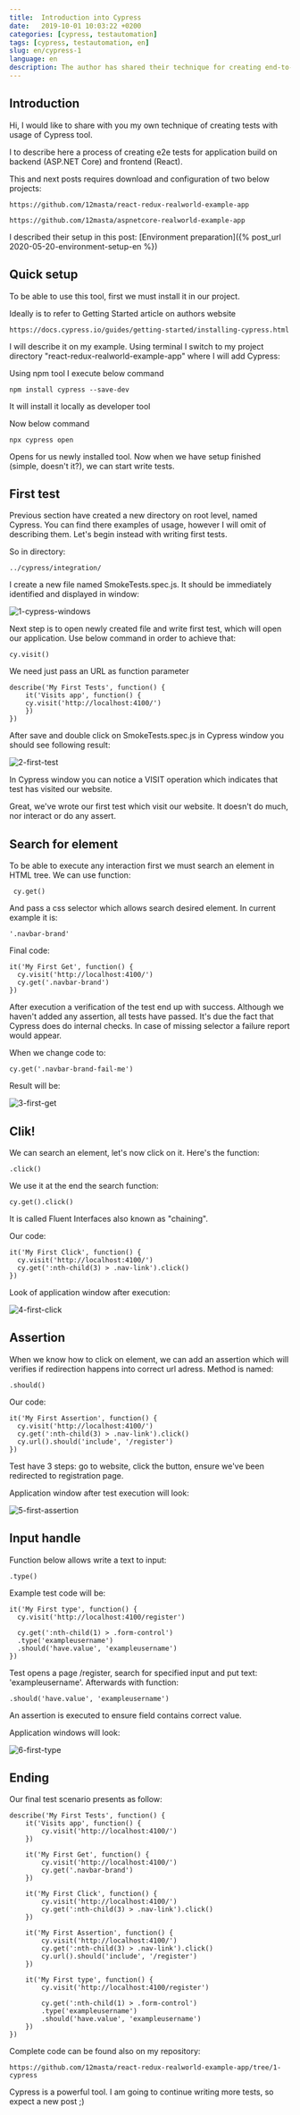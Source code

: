```yaml
---
title:  Introduction into Cypress
date:   2019-10-01 10:03:22 +0200
categories: [cypress, testautomation]
tags: [cypress, testautomation, en]
slug: en/cypress-1
language: en
description: The author has shared their technique for creating end-to-end tests using the Cypress tool for applications built on ASP.NET Core and React. They provide step-by-step instructions for setting up Cypress, creating basic tests to visit a website, search for elements, click on them, make assertions, and interact with input fields, highlighting the power of Cypress for testing web applications.
---
```


## Introduction

Hi, I would like to share with you my own technique of creating tests with usage of Cypress tool.

I to describe here a process of creating e2e tests for application build on backend (ASP.NET Core) and frontend (React).

This and next posts requires download and configuration of two below projects:

    https://github.com/12masta/react-redux-realworld-example-app

    https://github.com/12masta/aspnetcore-realworld-example-app

I described their setup in this post: [Environment preparation]({% post_url 2020-05-20-environment-setup-en %})

## Quick setup

To be able to use this tool, first we must install it in our project.

Ideally is to refer to Getting Started article on authors website

    https://docs.cypress.io/guides/getting-started/installing-cypress.html

I will describe it on my example. Using terminal I switch to my project directory "react-redux-realworld-example-app" where I will add Cypress:

Using npm tool I execute below command

    npm install cypress --save-dev

It will install it locally as developer tool

Now below command

    npx cypress open

Opens for us newly installed tool. Now when we have setup finished (simple, doesn't it?), we can start write tests.

## First test

Previous section have created a new directory on root level, named Cypress. You can find there examples of usage, however I will omit of describing them. Let's begin instead with writing first tests.

So in directory:

    ../cypress/integration/

I create a new file named SmokeTests.spec.js. It should be immediately identified and displayed in window:

![1-cypress-windows](https://firebasestorage.googleapis.com/v0/b/marcinstanek-a2c3b.appspot.com/o/2019-10-01-first-tests-with-cypress%2F1-cypress-windows.png?alt=media&token=d833a67e-6977-40ad-8cd5-83c897b51ccd)

Next step is to open newly created file and write first test, which will open our application. Use below command in order to achieve that:

    cy.visit()

We need just pass an URL as function parameter

    describe('My First Tests', function() {
        it('Visits app', function() {
        cy.visit('http://localhost:4100/')
        })
    })

After save and double click on SmokeTests.spec.js in Cypress window you should see following result:

![2-first-test](https://firebasestorage.googleapis.com/v0/b/marcinstanek-a2c3b.appspot.com/o/2019-10-01-first-tests-with-cypress%2F2-first-test.png?alt=media&token=6643978e-ba1f-4fcc-a319-3822d183adec)

In Cypress window you can notice a VISIT operation which indicates that test has visited our website.

Great, we've wrote our first test which visit our website. It doesn't do much, nor interact or do any assert.

## Search for element

To be able to execute any interaction first we must search an element in HTML tree. We can use function:

     cy.get()

And pass a css selector which allows search desired element. In current example it is:

    '.navbar-brand'

Final code:

    it('My First Get', function() {
      cy.visit('http://localhost:4100/')
      cy.get('.navbar-brand')
    })

After execution a verification of the test end up with success. Although we haven't added any assertion, all tests have passed. It's due the fact that Cypress does do internal checks. In case of missing selector a failure report would appear.

When we change code to:

    cy.get('.navbar-brand-fail-me')

Result will be:

![3-first-get](https://firebasestorage.googleapis.com/v0/b/marcinstanek-a2c3b.appspot.com/o/2019-10-01-first-tests-with-cypress%2F3-first-get-v2.png?alt=media&token=aee6da24-3e1e-4fbe-9936-ad5d7ae36338)

## Clik!

We can search an element, let's now click on it. Here's the function:

    .click()

We use it at the end the search function:

    cy.get().click()

It is called Fluent Interfaces also known as "chaining".

Our code:

    it('My First Click', function() {
      cy.visit('http://localhost:4100/')
      cy.get(':nth-child(3) > .nav-link').click()
    })

Look of application window after execution:

![4-first-click](https://firebasestorage.googleapis.com/v0/b/marcinstanek-a2c3b.appspot.com/o/2019-10-01-first-tests-with-cypress%2F4-first-click.png?alt=media&token=6848ffb6-57d6-457c-b115-294b1f81ee53)

## Assertion

When we know how to click on element, we can add an assertion which will verifies if redirection happens into correct url adress. Method is named:

    .should()

Our code:

    it('My First Assertion', function() {
      cy.visit('http://localhost:4100/')
      cy.get(':nth-child(3) > .nav-link').click()
      cy.url().should('include', '/register')
    })

Test have 3 steps: go to website, click the button, ensure we've been redirected to registration page.

Application window after test execution will look:

![5-first-assertion](https://firebasestorage.googleapis.com/v0/b/marcinstanek-a2c3b.appspot.com/o/2019-10-01-first-tests-with-cypress%2F5-first-assertion.png?alt=media&token=673b7b71-2bac-4dc6-be71-8f40f6619c91)

## Input handle

Function below allows write a text to input:

    .type()

Example test code will be:

    it('My First type', function() {
      cy.visit('http://localhost:4100/register')

      cy.get(':nth-child(1) > .form-control')
      .type('exampleusername')
      .should('have.value', 'exampleusername')
    })

Test opens a page /register, search for specified input and put text: 'exampleusername'. Afterwards with function:

    .should('have.value', 'exampleusername')

An assertion is executed to ensure field contains correct value.

Application windows will look:

![6-first-type](https://firebasestorage.googleapis.com/v0/b/marcinstanek-a2c3b.appspot.com/o/2019-10-01-first-tests-with-cypress%2F6-first-type.png?alt=media&token=4a7866a6-bc0a-4115-a798-7271a20b33a5)

## Ending

Our final test scenario presents as follow:

    describe('My First Tests', function() {
        it('Visits app', function() {
            cy.visit('http://localhost:4100/')
        })

        it('My First Get', function() {
            cy.visit('http://localhost:4100/')
            cy.get('.navbar-brand')
        })

        it('My First Click', function() {
            cy.visit('http://localhost:4100/')
            cy.get(':nth-child(3) > .nav-link').click()
        })

        it('My First Assertion', function() {
            cy.visit('http://localhost:4100/')
            cy.get(':nth-child(3) > .nav-link').click()
            cy.url().should('include', '/register')
        })

        it('My First type', function() {
            cy.visit('http://localhost:4100/register')

            cy.get(':nth-child(1) > .form-control')
            .type('exampleusername')
            .should('have.value', 'exampleusername')
        })
    })

Complete code can be found also on my repository:

    https://github.com/12masta/react-redux-realworld-example-app/tree/1-cypress

Cypress is a powerful tool. I am going to continue writing more tests, so expect a new post ;)
